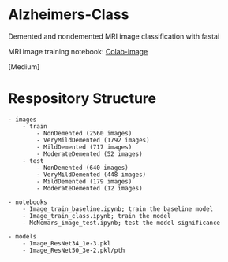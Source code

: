# Alzheimers-Class
Demented and nondemented MRI image classification with fastai

MRI image training notebook: [Colab-image](https://colab.research.google.com/drive/11snVT2nD5pEVjU41OqDAaaQxTyoHm53l?usp=sharing)

[Medium]

# Respository Structure

```
- images
    - train
        - NonDemented (2560 images)
        - VeryMildDemented (1792 images)
        - MildDemented (717 images)
        - ModerateDemented (52 images)
    - test
        - NonDemented (640 images)
        - VeryMildDemented (448 images)
        - MildDemented (179 images)
        - ModerateDemented (12 images)
        
- notebooks
    - Image_train_ฺbaseline.ipynb; train the baseline model
    - Image_train_class.ipynb; train the model
    - McNemars_image_test.ipynb; test the model significance
   
- models
    - Image_ResNet34_1e-3.pkl
    - Image_ResNet50_3e-2.pkl/pth
```
